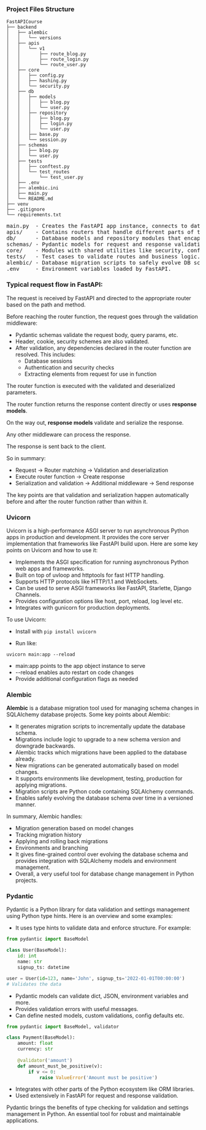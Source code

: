 ### Project Files Structure

```
FastAPICourse
├── backend
│   ├── alembic
│   │   └── versions
│   ├── apis
│   │   └── v1
│   │       ├── route_blog.py
│   │       ├── route_login.py
│   │       └── route_user.py
│   ├── core
│   │   ├── config.py
│   │   ├── hashing.py
│   │   └── security.py
│   ├── db
│   │   ├── models
│   │   │   ├── blog.py
│   │   │   └── user.py
│   │   ├── repository
│   │   │   ├── blog.py
│   │   │   ├── login.py
│   │   │   └── user.py
│   │   ├── base.py
│   │   └── session.py
│   ├── schemas
│   │   ├── blog.py
│   │   └── user.py
│   ├── tests
│   │   ├── conftest.py
│   │   └── test_routes
│   │       └── test_user.py
│   ├── .env
│   ├── alembic.ini
│   ├── main.py 
│   └── README.md
├── venv
├── .gitignore
└── requirements.txt
```
<pre>
main.py  - Creates the FastAPI app instance, connects to database, and imports/includes routes and middleware.
apis/    - Contains routers that handle different parts of the API like users, blogs etc. Imported into **main.py**.
db/      - Database models and repository modules that encapsulate DB logic. Imported where needed.
schemas/ - Pydantic models for request and response validation. Used in route definitions.
core/    - Modules with shared utilities like security, configuration etc. Imported where required.
tests/   - Test cases to validate routes and business logic. Conftest handles fixtures.
alembic/ - Database migration scripts to safely evolve DB schema.
.env     - Environment variables loaded by FastAPI.
</pre>

### Typical request flow in FastAPI:

The request is received by FastAPI and directed to the appropriate router based on the path and method.

Before reaching the router function, the request goes through the validation middleware:

 - Pydantic schemas validate the request body, query params, etc.
 - Header, cookie, security schemes are also validated.
 - After validation, any dependencies declared in the router function are resolved. This includes:
    * Database sessions
    * Authentication and security checks
    * Extracting elements from request for use in function

The router function is executed with the validated and deserialized parameters.

The router function returns the response content directly or uses **response models**.

On the way out, **response models** validate and serialize the response.

Any other middleware can process the response.

The response is sent back to the client.

So in summary:

- Request -> Router matching -> Validation and deserialization
- Execute router function -> Create response
- Serialization and validation -> Additional middleware -> Send response

The key points are that validation and serialization happen automatically before and after the router function rather than within it.

### Uvicorn

Uvicorn is a high-performance ASGI server to run asynchronous Python apps in production and development. 
It provides the core server implementation that frameworks like FastAPI build upon.
Here are some key points on Uvicorn and how to use it:

- Implements the ASGI specification for running asynchronous Python web apps and frameworks.
- Built on top of uvloop and httptools for fast HTTP handling.
- Supports HTTP protocols like HTTP/1.1 and WebSockets.
- Can be used to serve ASGI frameworks like FastAPI, Starlette, Django Channels. 
- Provides configuration options like host, port, reload, log level etc.
- Integrates with gunicorn for production deployments.

To use Uvicorn:

- Install with `pip install uvicorn`

- Run like: 

```
uvicorn main:app --reload
```

- main:app points to the app object instance to serve
- --reload enables auto restart on code changes
- Provide additional configuration flags as needed


### Alembic

**Alembic** is a database migration tool used for managing schema changes in SQLAlchemy database projects. Some key points about Alembic:

  * It generates migration scripts to incrementally update the database schema.
  * Migrations include logic to upgrade to a new schema version and downgrade backwards.
  * Alembic tracks which migrations have been applied to the database already.
  * New migrations can be generated automatically based on model changes.
  * It supports environments like development, testing, production for applying migrations.
  * Migration scripts are Python code containing SQLAlchemy commands.
  * Enables safely evolving the database schema over time in a versioned manner.

In summary, Alembic handles:

  * Migration generation based on model changes
  * Tracking migration history
  * Applying and rolling back migrations
  * Environments and branching
  * It gives fine-grained control over evolving the database schema and provides integration with SQLAlchemy models and environment management. 
  * Overall, a very useful tool for database change management in Python projects.


### Pydantic

Pydantic is a Python library for data validation and settings management using Python type hints. 
Here is an overview and some examples:

- It uses type hints to validate data and enforce structure. For example:

```python
from pydantic import BaseModel

class User(BaseModel):
    id: int
    name: str
    signup_ts: datetime

user = User(id=123, name='John', signup_ts='2022-01-01T00:00:00') 
# Validates the data
```

- Pydantic models can validate dict, JSON, environment variables and more.
- Provides validation errors with useful messages.
- Can define nested models, custom validations, config defaults etc.

```python
from pydantic import BaseModel, validator

class Payment(BaseModel):
    amount: float
    currency: str
    
    @validator('amount')
    def amount_must_be_positive(v):
        if v <= 0:
            raise ValueError('Amount must be positive')
```

- Integrates with other parts of the Python ecosystem like ORM libraries.
- Used extensively in FastAPI for request and response validation.

Pydantic brings the benefits of type checking for validation and settings management in Python. 
An essential tool for robust and maintainable applications.




